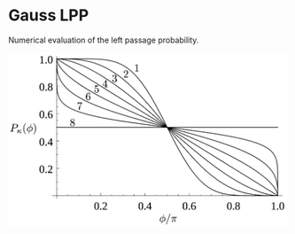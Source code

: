 Gauss LPP
=========

Numerical evaluation of the left passage probability.

![](https://github.com/kjs73/gauss_lpp/blob/master/images/schramm_formual_eval_mathematica.jpg)
